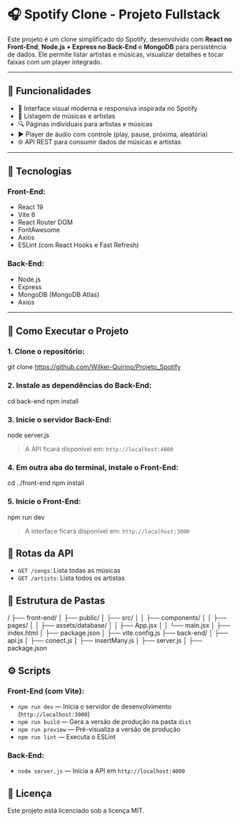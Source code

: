# 🎧 Spotify Clone - Projeto Fullstack

Este projeto é um clone simplificado do Spotify, desenvolvido com **React no Front-End**, **Node.js + Express no Back-End** e **MongoDB** para persistência de dados. Ele permite listar artistas e músicas, visualizar detalhes e tocar faixas com um player integrado.

---

## 🔗 Funcionalidades

- 🎨 Interface visual moderna e responsiva inspirada no Spotify
- 🎵 Listagem de músicas e artistas
- 🔍 Páginas individuais para artistas e músicas
- ▶️ Player de áudio com controle (play, pause, próxima, aleatória)
- 🌐 API REST para consumir dados de músicas e artistas

---

## 🧱 Tecnologias

### Front-End:

- React 19
- Vite 6
- React Router DOM
- FontAwesome
- Axios
- ESLint (com React Hooks e Fast Refresh)

### Back-End:

- Node.js
- Express
- MongoDB (MongoDB Atlas)
- Axios

---

## 🚀 Como Executar o Projeto

### 1. Clone o repositório:

git clone https://github.com/Wilker-Quirino/Projeto_Spotify

### 2. Instale as dependências do Back-End:

cd back-end
npm install

### 3. Inicie o servidor Back-End:

node server.js

> A API ficará disponível em: `http://localhost:4000`

### 4. Em outra aba do terminal, instale o Front-End:

cd ../front-end
npm install

### 5. Inicie o Front-End:

npm run dev

> A interface ficará disponível em: `http://localhost:3000`

## 📡 Rotas da API

- `GET /songs`: Lista todas as músicas
- `GET /artists`: Lista todos os artistas

## 📁 Estrutura de Pastas

/
├── front-end/
│ ├── public/
│ ├── src/
│ │ ├── components/
│ │ ├── pages/
│ │ ├── assets/database/
│ │ ├── App.jsx
│ │ └── main.jsx
│ ├── index.html
│ ├── package.json
│ ├── vite.config.js
├── back-end/
│ ├── api.js
│ ├── conect.js
│ ├── insertMany.js
│ ├── server.js
│ ├── package.json

## ⚙️ Scripts

### Front-End (com Vite):

- `npm run dev` — Inicia o servidor de desenvolvimento (`http://localhost:3000`)
- `npm run build` — Gera a versão de produção na pasta `dist`
- `npm run preview` — Pré-visualiza a versão de produção
- `npm run lint` — Executa o ESLint

### Back-End:

- `node server.js` — Inicia a API em `http://localhost:4000`

## 📃 Licença

Este projeto está licenciado sob a licença MIT.
